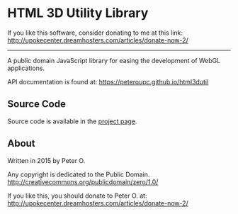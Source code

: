 HTML 3D Utility Library
====

If you like this software, consider donating to me at this link: http://upokecenter.dreamhosters.com/articles/donate-now-2/

----

A public domain JavaScript library for easing the development of WebGL applications.

API documentation is found at: https://peteroupc.github.io/html3dutil

Source Code
---------
Source code is available in the [project page](https://github.com/peteroupc/html3dutil).

About
-----------

Written in 2015 by Peter O.

Any copyright is dedicated to the Public Domain.
http://creativecommons.org/publicdomain/zero/1.0/

If you like this, you should donate to Peter O.
at: http://upokecenter.dreamhosters.com/articles/donate-now-2/
